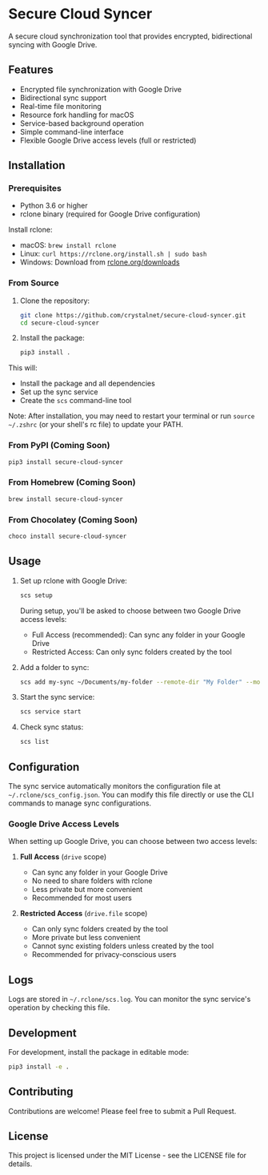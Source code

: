 # Secure Cloud Syncer

A secure cloud synchronization tool that provides encrypted, bidirectional syncing with Google Drive.

## Features

- Encrypted file synchronization with Google Drive
- Bidirectional sync support
- Real-time file monitoring
- Resource fork handling for macOS
- Service-based background operation
- Simple command-line interface
- Flexible Google Drive access levels (full or restricted)

## Installation

### Prerequisites

- Python 3.6 or higher
- rclone binary (required for Google Drive configuration)

Install rclone:
- macOS: `brew install rclone`
- Linux: `curl https://rclone.org/install.sh | sudo bash`
- Windows: Download from [rclone.org/downloads](https://rclone.org/downloads/)

### From Source

1. Clone the repository:
   ```bash
   git clone https://github.com/crystalnet/secure-cloud-syncer.git
   cd secure-cloud-syncer
   ```

2. Install the package:
   ```bash
   pip3 install .
   ```

This will:
- Install the package and all dependencies
- Set up the sync service
- Create the `scs` command-line tool

Note: After installation, you may need to restart your terminal or run `source ~/.zshrc` (or your shell's rc file) to update your PATH.

### From PyPI (Coming Soon)

```bash
pip3 install secure-cloud-syncer
```

### From Homebrew (Coming Soon)

```bash
brew install secure-cloud-syncer
```

### From Chocolatey (Coming Soon)

```bash
choco install secure-cloud-syncer
```

## Usage

1. Set up rclone with Google Drive:
   ```bash
   scs setup
   ```
   During setup, you'll be asked to choose between two Google Drive access levels:
   - Full Access (recommended): Can sync any folder in your Google Drive
   - Restricted Access: Can only sync folders created by the tool

2. Add a folder to sync:
   ```bash
   scs add my-sync ~/Documents/my-folder --remote-dir "My Folder" --mode bidirectional
   ```

3. Start the sync service:
   ```bash
   scs service start
   ```

4. Check sync status:
   ```bash
   scs list
   ```

## Configuration

The sync service automatically monitors the configuration file at `~/.rclone/scs_config.json`. You can modify this file directly or use the CLI commands to manage sync configurations.

### Google Drive Access Levels

When setting up Google Drive, you can choose between two access levels:

1. **Full Access** (`drive` scope)
   - Can sync any folder in your Google Drive
   - No need to share folders with rclone
   - Less private but more convenient
   - Recommended for most users

2. **Restricted Access** (`drive.file` scope)
   - Can only sync folders created by the tool
   - More private but less convenient
   - Cannot sync existing folders unless created by the tool
   - Recommended for privacy-conscious users

## Logs

Logs are stored in `~/.rclone/scs.log`. You can monitor the sync service's operation by checking this file.

## Development

For development, install the package in editable mode:
```bash
pip3 install -e .
```

## Contributing

Contributions are welcome! Please feel free to submit a Pull Request.

## License

This project is licensed under the MIT License - see the LICENSE file for details. 